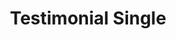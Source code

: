 ---
title: Testimonial Single
component: "testimonials"
seo:
  page_title:
  meta_description:
  featured_image: /uploads/featured-image.jpg
  featured_image_alt:
hero:
  heading:
  body:
  hero_image:
    image: /uploads/featured-image.jpg
    image_alt:
html_example:
  - |
    <section class="testimonial testimonial--single block text-color-white" aria-labelledby="testimonial-heading">
      <div class="wrapper-lg">
        <span class="text-style-slub">Testimonials</span>
        <h2 class="testimonial__heading" id="testimonial-heading">What Our Clients Are Saying</h2>
      </div>
      <div class="wrapper-lg bg-primary columns gap-xl">
          <div class="testimonial__content margin-block-auto col block flow">
              <h3 class="h4" id="testimonial-heading">Testimonial Heading</h3>
              <div class="flow">
                <p>"Church-key gluten-free fixie cliche. Tilde taxidermy kitsch meditation bodega boys photo booth subway tile 3 wolf moon."</p>
                <div>
                  <span>Max Conversion</span><br>
                  <span class="text-style-slub">SEO Expert</span>
                </div>
              </div>
          </div>
          <div class="testimonial__image col p-relative">
              <img src="https://source.unsplash.com/random/400x600?space" alt="" width="600" height="600">
          </div>
      </div>
    </section>
css_example:
  - |
    .testimonial--single .testimonial__heading {
        max-width: 16ch;
    }

    .testimonial--single .testimonial__image img {
        max-width: 400px;
        margin-block: -75px;
        margin-inline: auto;
    }
---